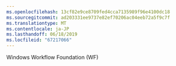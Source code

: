 ```yaml
---
ms.openlocfilehash: 13cf82e9ce8709fed4cca7135989f96e4100dc18
ms.sourcegitcommit: ad203331ee9737e82ef70206ac04eeb72a5f9c7f
ms.translationtype: MT
ms.contentlocale: ja-JP
ms.lasthandoff: 06/18/2019
ms.locfileid: "67217066"
---
```

Windows Workflow Foundation (WF)